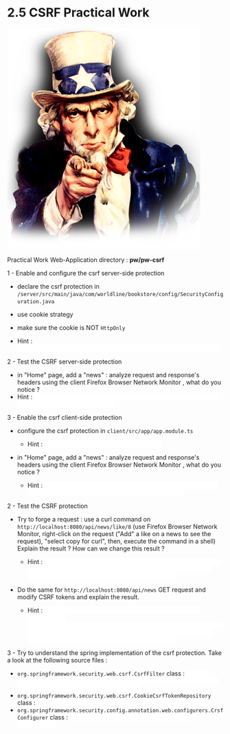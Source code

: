 # 2.5 CSRF Practical Work

![pw](../../assets/uncle-pw.png)

Practical Work Web-Application directory : **pw/pw-csrf**

1 - Enable and configure the csrf server-side protection 
- declare the csrf protection in `/server/src/main/java/com/worldline/bookstore/config/SecurityConfiguration.java`
- use cookie strategy
- make sure the cookie is NOT `HttpOnly`

- Hint : <span style="color:white; background-color:white"> .csrfTokenRepository(CookieCsrfTokenRepository.withHttpOnlyFalse())</span>

2 - Test the CSRF server-side protection 
- in "Home" page, add a "news" : analyze request and response's headers using the client Firefox Browser Network Monitor , what do you notice ? 
- Hint : <span style="color:white; background-color:white">  verify that expected cookies (XSRF-TOKEN) is set and client-side header (X-XSRF-Token) is missing </span>
  
3 - Enable the csrf client-side protection 
- configure the csrf protection in `client/src/app/app.module.ts`
    - Hint : <span style="color:white; background-color:white"> Comment HttpClientXsrfModule.disable() </span>
- in "Home" page, add a "news" : analyze request and response's headers using the client Firefox Browser Network Monitor , what do you notice ? 
  
  - Hint : <span style="color:white; background-color:white">  verify that expected cookies (XSRF-TOKEN) is set and client-side header (X-XSRF-Token) is set with the same value </span>

2 - Test the CSRF protection
- Try to forge a request : use a curl command on  `http://localhost:8080/api/news/like/8` (use Firefox Browser Network Monitor, right-click on the request ("Add" a like on a news to see the request), "select copy for curl", then, execute the command in a shell)
Explain the result ?  How can we change this result ?
  
    - Hint : <span style="color:white; background-color:white"> it's ok as far as you post the header and the cookie with same token - if we modify one of the token values or remove it, we get forbidden access to the page because the CsrfFilter</span>
- Do the same for `http://localhost:8080/api/news` GET request and modify CSRF tokens and explain the result.

    - Hint : <span style="color:white; background-color:white"> Angular doesn't send X-XSRF-TOKEN for GET or HEAD methods (see github.com/angular/angular/blob/5.2.8/packages/common/http/src/xsrf.ts#L81).Also, at server-side level, GET requests are allowed by default (see CsrfFilter#DefaultRequiresCsrfMatcher) </span>
  
3 - Try to understand the spring implementation of the csrf protection. Take a look at the following source files : 
- `org.springframework.security.web.csrf.CsrfFilter` class : <span style="color:white; background-color:white"> the csrf filter, check that token from header and from cookie match. Otherwise, redirect to error page with HTTP 403 status</span>
- `org.springframework.security.web.csrf.CookieCsrfTokenRepository` class : <span style="color:white; background-color:white"> used for CSRF token repository strategy (session, cookie, ...) </span>
- `org.springframework.security.config.annotation.web.configurers.CrsfConfigurer` class : <span style="color:white; background-color:white"> Adds CSRF protection for the methods  (uses antMatchers)</span>
